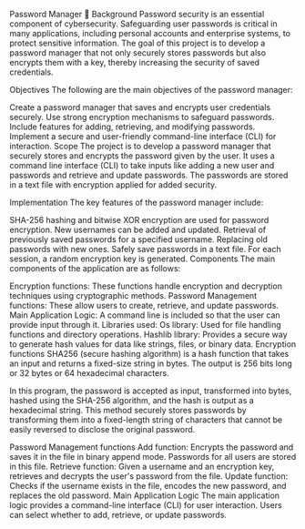 Password Manager 🔐
Background
Password security is an essential component of cybersecurity. Safeguarding user passwords is critical in many applications, including personal accounts and enterprise systems, to protect sensitive information. The goal of this project is to develop a password manager that not only securely stores passwords but also encrypts them with a key, thereby increasing the security of saved credentials.

Objectives
The following are the main objectives of the password manager:

Create a password manager that saves and encrypts user credentials securely.
Use strong encryption mechanisms to safeguard passwords.
Include features for adding, retrieving, and modifying passwords.
Implement a secure and user-friendly command-line interface (CLI) for interaction.
Scope
The project is to develop a password manager that securely stores and encrypts the password given by the user. It uses a command line interface (CLI) to take inputs like adding a new user and passwords and retrieve and update passwords. The passwords are stored in a text file with encryption applied for added security.

Implementation
The key features of the password manager include:

SHA-256 hashing and bitwise XOR encryption are used for password encryption.
New usernames can be added and updated.
Retrieval of previously saved passwords for a specified username.
Replacing old passwords with new ones.
Safely save passwords in a text file.
For each session, a random encryption key is generated.
Components
The main components of the application are as follows:

Encryption functions: These functions handle encryption and decryption techniques using cryptographic methods.
Password Management functions: These allow users to create, retrieve, and update passwords.
Main Application Logic: A command line is included so that the user can provide input through it.
Libraries used:
Os library: Used for file handling functions and directory operations.
Hashlib library: Provides a secure way to generate hash values for data like strings, files, or binary data.
Encryption functions
SHA256 (secure hashing algorithm) is a hash function that takes an input and returns a fixed-size string in bytes. The output is 256 bits long or 32 bytes or 64 hexadecimal characters.

In this program, the password is accepted as input, transformed into bytes, hashed using the SHA-256 algorithm, and the hash is output as a hexadecimal string. This method securely stores passwords by transforming them into a fixed-length string of characters that cannot be easily reversed to disclose the original password.

Password Management functions
Add function: Encrypts the password and saves it in the file in binary append mode. Passwords for all users are stored in this file.
Retrieve function: Given a username and an encryption key, retrieves and decrypts the user's password from the file.
Update function: Checks if the username exists in the file, encodes the new password, and replaces the old password.
Main Application Logic
The main application logic provides a command-line interface (CLI) for user interaction. Users can select whether to add, retrieve, or update passwords.
